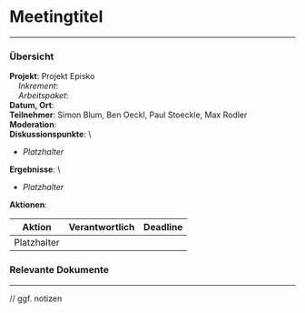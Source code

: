 # Meetingtitel

---

### Übersicht

**Projekt**: Projekt Episko \
&nbsp;&nbsp;&nbsp;&nbsp;_Inkrement_: \
&nbsp;&nbsp;&nbsp;&nbsp;_Arbeitspaket_: \
**Datum, Ort**: \
**Teilnehmer**: Simon Blum, Ben Oeckl, Paul Stoeckle, Max Rodler\
**Moderation**: \
**Diskussionspunkte**: \

- $Platzhalter$

**Ergebnisse**: \

- $Platzhalter$

**Aktionen**:

| Aktion      | Verantwortlich | Deadline |
|-------------|----------------|----------|
| Platzhalter |                |          |

### Relevante Dokumente

---

// ggf. notizen
